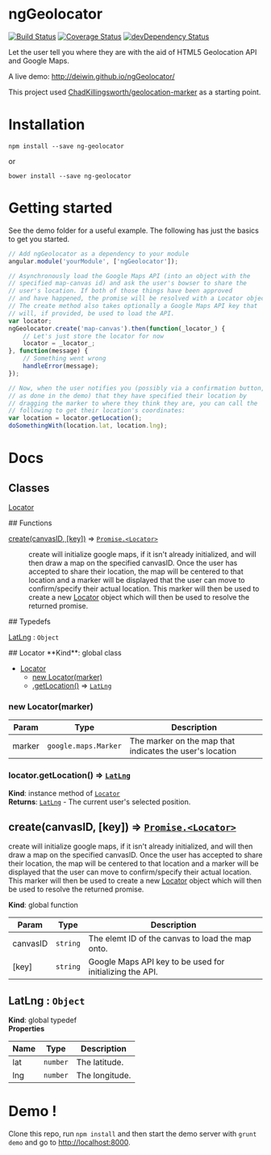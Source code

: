 ngGeolocator
======================

[![Build Status](https://travis-ci.org/deiwin/ngGeolocator.png)](https://travis-ci.org/deiwin/ngGeolocator)
[![Coverage Status](https://coveralls.io/repos/deiwin/ngGeolocator/badge.png?branch=master)](https://coveralls.io/r/deiwin/ngGeolocator?branch=master)
[![devDependency Status](https://david-dm.org/deiwin/ngGeolocator/dev-status.svg)](https://david-dm.org/deiwin/ngGeolocator#info=devDependencies)

Let the user tell you where they are with the aid of HTML5 Geolocation API and Google Maps.

A live demo: http://deiwin.github.io/ngGeolocator/

This project used [ChadKillingsworth/geolocation-marker](https://github.com/ChadKillingsworth/geolocation-marker) as a starting point.

# Installation

	npm install --save ng-geolocator

or

	bower install --save ng-geolocator

# Getting started

See the demo folder for a useful example. The following has just the
basics to get you started.

```js
// Add ngGeolocator as a dependency to your module
angular.module('yourModule', ['ngGeolocator']);

// Asynchronously load the Google Maps API (into an object with the
// specified map-canvas id) and ask the user's bowser to share the
// user's location. If both of those things have been approved
// and have happened, the promise will be resolved with a Locator object.
// The create method also takes optionally a Google Maps API key that
// will, if provided, be used to load the API.
var locator;
ngGeolocator.create('map-canvas').then(function(_locator_) {
	// Let's just store the locator for now
	locator = _locator_;
}, function(message) {
	// Something went wrong
	handleError(message);
});

// Now, when the user notifies you (possibly via a confirmation button,
// as done in the demo) that they have specified their location by
// dragging the marker to where they think they are, you can call the
// following to get their location's coordinates:
var location = locator.getLocation();
doSomethingWith(location.lat, location.lng);
```

# Docs
## Classes
<dl>
<dt><a href="#Locator">Locator</a></dt>
<dd></dd>
</dl>
## Functions
<dl>
<dt><a href="#create">create(canvasID, [key])</a> ⇒ <code><a href="#Locator">Promise.&lt;Locator&gt;</a></code></dt>
<dd><p>create will initialize google maps, if it isn&#39;t already initialized, and
will then draw a map on the specified canvasID. Once the user has
accepted to share their location, the map will be centered to that location
and a marker will be displayed that the user can move to confirm/specify
their actual location. This marker will then be used to create a new
<a href="#Locator">Locator</a> object which will then be used to resolve the returned promise.</p>
</dd>
</dl>
## Typedefs
<dl>
<dt><a href="#LatLng">LatLng</a> : <code>Object</code></dt>
<dd></dd>
</dl>
<a name="Locator"></a>
## Locator
**Kind**: global class  

* [Locator](#Locator)
  * [new Locator(marker)](#new_Locator_new)
  * [.getLocation()](#Locator#getLocation) ⇒ <code>[LatLng](#LatLng)</code>

<a name="new_Locator_new"></a>
### new Locator(marker)

| Param | Type | Description |
| --- | --- | --- |
| marker | <code>google.maps.Marker</code> | The marker on the map that indicates the user's location |

<a name="Locator#getLocation"></a>
### locator.getLocation() ⇒ <code>[LatLng](#LatLng)</code>
**Kind**: instance method of <code>[Locator](#Locator)</code>  
**Returns**: <code>[LatLng](#LatLng)</code> - The current user's selected position.  
<a name="create"></a>
## create(canvasID, [key]) ⇒ <code>[Promise.&lt;Locator&gt;](#Locator)</code>
create will initialize google maps, if it isn't already initialized, and
will then draw a map on the specified canvasID. Once the user has
accepted to share their location, the map will be centered to that location
and a marker will be displayed that the user can move to confirm/specify
their actual location. This marker will then be used to create a new
[Locator](#Locator) object which will then be used to resolve the returned promise.

**Kind**: global function  

| Param | Type | Description |
| --- | --- | --- |
| canvasID | <code>string</code> | The elemt ID of the canvas to load the map onto. |
| [key] | <code>string</code> | Google Maps API key to be used for initializing the API. |

<a name="LatLng"></a>
## LatLng : <code>Object</code>
**Kind**: global typedef  
**Properties**

| Name | Type | Description |
| --- | --- | --- |
| lat | <code>number</code> | The latitude. |
| lng | <code>number</code> | The longitude. |

# Demo !

Clone this repo, run `npm install` and then start the demo server with
`grunt demo` and go to [http://localhost:8000](http://localhost:8000).
